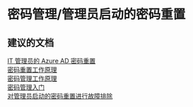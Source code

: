  <properties
    pageTitle="Password Management/Administrator-initiated password reset"
    description="密码管理/管理员启动的密码重置"
    service="microsoft.activedirectory"
    resource="activedirectory"
    authors="zhchia"
    displayOrder=""
    selfHelpType="generic"
    supportTopicIds="32045781"
    resourceTags=""
    productPesIds="14785"
    cloudEnvironments="public"
/>


# <a name="password-managementadministrator-initiated-password-reset"></a>密码管理/管理员启动的密码重置


## <a name="recommended-documents"></a>**建议的文档**
[IT 管理员的 Azure AD 密码重置](https://docs.microsoft.com/azure/active-directory/active-directory-passwords) <br>
[密码重置工作原理](https://docs.microsoft.com/azure/active-directory/active-directory-passwords-learn-more#how-password-writeback-works) <br>
[密码管理工作原理](https://docs.microsoft.com/azure/active-directory/active-directory-passwords-how-it-works) <br>
[密码管理入门](https://docs.microsoft.com/azure/active-directory/active-directory-passwords-getting-started) <br>
[对管理员启动的密码重置进行故障排除](https://docs.microsoft.com/azure/active-directory/active-directory-passwords-troubleshoot#troubleshoot-the-password-reset-portal) <br>



<!--HONumber=Feb17_HO4-->


